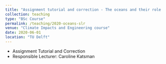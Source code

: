 ```yaml
---
title: "Assignment tutorial and correction - The oceans and their role in climate and sea-level rise"
collection: teaching
type: "BSc Course"
permalink: /teaching/2020-oceans-slr
venue: "Climate Impacts and Engineering course"
date: 2020-06-01
location: "TU Delft"
---
```


* Assignment Tutorial and Correction 
* Responsible Lecturer: Caroline Katsman
